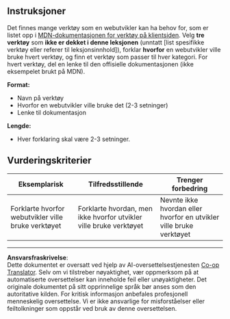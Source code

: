 <!--
CO_OP_TRANSLATOR_METADATA:
{
  "original_hash": "9e2f84e351a6fcb44bfc4066d98525f0",
  "translation_date": "2025-10-03T10:02:54+00:00",
  "source_file": "1-getting-started-lessons/1-intro-to-programming-languages/assignment.md",
  "language_code": "no"
}
-->
## Instruksjoner

Det finnes mange verktøy som en webutvikler kan ha behov for, som er listet opp i [MDN-dokumentasjonen for verktøy på klientsiden](https://developer.mozilla.org/docs/Learn/Tools_and_testing/Understanding_client-side_tools/Overview). Velg **tre verktøy** som **ikke er dekket i denne leksjonen** (unntatt [list spesifikke verktøy eller referer til leksjonsinnhold]), forklar **hvorfor** en webutvikler ville bruke hvert verktøy, og finn et verktøy som passer til hver kategori. For hvert verktøy, del en lenke til den offisielle dokumentasjonen (ikke eksempelet brukt på MDN).

**Format:**  
- Navn på verktøy  
- Hvorfor en webutvikler ville bruke det (2-3 setninger)  
- Lenke til dokumentasjon

**Lengde:**  
- Hver forklaring skal være 2-3 setninger.

## Vurderingskriterier

Eksemplarisk | Tilfredsstillende | Trenger forbedring
--- | --- | -- |
Forklarte hvorfor webutvikler ville bruke verktøyet | Forklarte hvordan, men ikke hvorfor utvikler ville bruke verktøyet | Nevnte ikke hvordan eller hvorfor en utvikler ville bruke verktøyet |

---

**Ansvarsfraskrivelse**:  
Dette dokumentet er oversatt ved hjelp av AI-oversettelsestjenesten [Co-op Translator](https://github.com/Azure/co-op-translator). Selv om vi tilstreber nøyaktighet, vær oppmerksom på at automatiserte oversettelser kan inneholde feil eller unøyaktigheter. Det originale dokumentet på sitt opprinnelige språk bør anses som den autoritative kilden. For kritisk informasjon anbefales profesjonell menneskelig oversettelse. Vi er ikke ansvarlige for misforståelser eller feiltolkninger som oppstår ved bruk av denne oversettelsen.